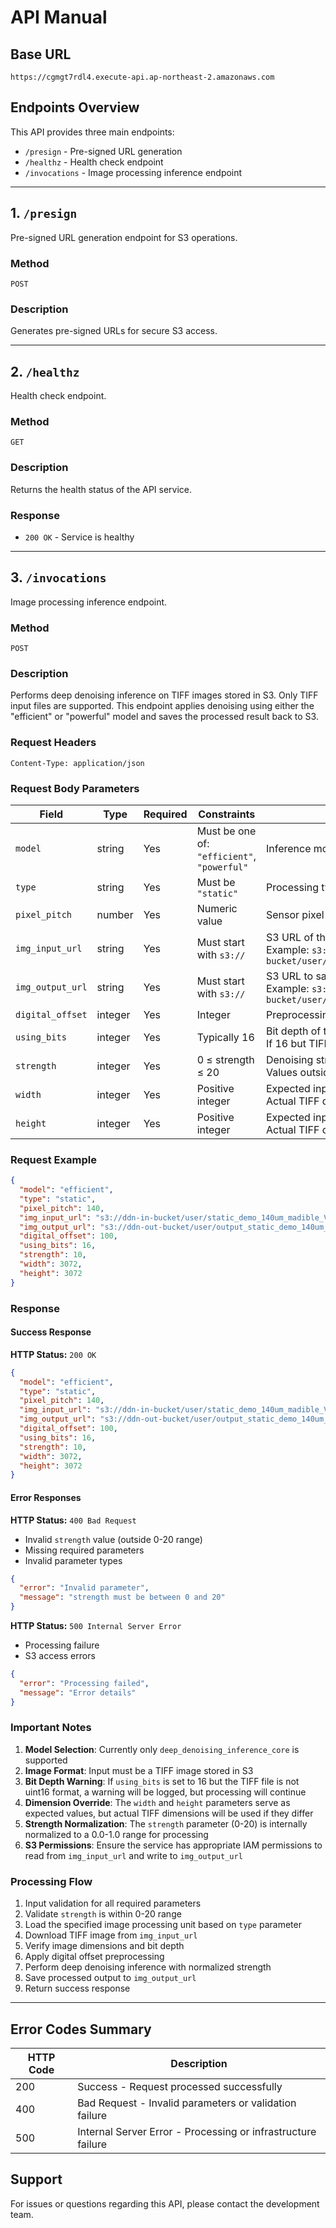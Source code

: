 # API Manual

## Base URL
```
https://cgmgt7rdl4.execute-api.ap-northeast-2.amazonaws.com
```

## Endpoints Overview

This API provides three main endpoints:
- `/presign` - Pre-signed URL generation
- `/healthz` - Health check endpoint
- `/invocations` - Image processing inference endpoint

---

## 1. `/presign`

Pre-signed URL generation endpoint for S3 operations.

### Method
`POST`

### Description
Generates pre-signed URLs for secure S3 access.

---

## 2. `/healthz`

Health check endpoint.

### Method
`GET`

### Description
Returns the health status of the API service.

### Response
- `200 OK` - Service is healthy

---

## 3. `/invocations`

Image processing inference endpoint.

### Method
`POST`

### Description
Performs deep denoising inference on TIFF images stored in S3.
Only TIFF input files are supported.
This endpoint applies denoising using either the "efficient" or "powerful" model and saves the processed result back to S3.

### Request Headers
```
Content-Type: application/json
```

### Request Body Parameters

| Field            | Type    | Required | Constraints                                 | Description                                                                                                                   |
| ---------------- | ------- | -------- | ------------------------------------------- | ----------------------------------------------------------------------------------------------------------------------------- |
| `model`          | string  | Yes      | Must be one of: `"efficient"`, `"powerful"` | Inference model type                                                                                                          |
| `type`           | string  | Yes      | Must be `"static"`                          | Processing type (fixed value)                                                                                                 |
| `pixel_pitch`    | number  | Yes      | Numeric value                               | Sensor pixel pitch (e.g., 99 or 140)                                                                                          |
| `img_input_url`  | string  | Yes      | Must start with `s3://`                     | S3 URL of the **input TIFF** image.<br>Example: `s3://ddn-in-bucket/user/static_demo_140um_madible_VD.tif`                    |
| `img_output_url` | string  | Yes      | Must start with `s3://`                     | S3 URL to save the **processed output bytes**.<br>Example: `s3://ddn-out-bucket/user/output_static_demo_140um_madible_VD.tif` |
| `digital_offset` | integer | Yes      | Integer                                     | Preprocessing parameter for digital offset                                                                                    |
| `using_bits`     | integer | Yes      | Typically 16                                | Bit depth of the input image.<br>If 16 but TIFF is not `uint16`, a warning is logged                                          |
| `strength`       | integer | Yes      | 0 ≤ strength ≤ 20                           | Denoising strength; internally normalized (0.0–1.0).<br>Values outside this range will return HTTP 400                        |
| `width`          | integer | Yes      | Positive integer                            | Expected input image width.<br>Actual TIFF dimensions override this value                                                     |
| `height`         | integer | Yes      | Positive integer                            | Expected input image height.<br>Actual TIFF dimensions override this value                                                    |

### Request Example

```json
{
  "model": "efficient",
  "type": "static",
  "pixel_pitch": 140,
  "img_input_url": "s3://ddn-in-bucket/user/static_demo_140um_madible_VD.tif",
  "img_output_url": "s3://ddn-out-bucket/user/output_static_demo_140um_madible_VD.tif",
  "digital_offset": 100,
  "using_bits": 16,
  "strength": 10,
  "width": 3072,
  "height": 3072
}
```

### Response

#### Success Response
**HTTP Status:** `200 OK`

```json
{
  "model": "efficient",
  "type": "static",
  "pixel_pitch": 140,
  "img_input_url": "s3://ddn-in-bucket/user/static_demo_140um_madible_VD.tif",
  "img_output_url": "s3://ddn-out-bucket/user/output_static_demo_140um_madible_VD.tif",
  "digital_offset": 100,
  "using_bits": 16,
  "strength": 10,
  "width": 3072,
  "height": 3072
}
```

#### Error Responses

**HTTP Status:** `400 Bad Request`
- Invalid `strength` value (outside 0-20 range)
- Missing required parameters
- Invalid parameter types

```json
{
  "error": "Invalid parameter",
  "message": "strength must be between 0 and 20"
}
```

**HTTP Status:** `500 Internal Server Error`
- Processing failure
- S3 access errors

```json
{
  "error": "Processing failed",
  "message": "Error details"
}
```

### Important Notes

1. **Model Selection**: Currently only `deep_denoising_inference_core` is supported
2. **Image Format**: Input must be a TIFF image stored in S3
3. **Bit Depth Warning**: If `using_bits` is set to 16 but the TIFF file is not uint16 format, a warning will be logged, but processing will continue
4. **Dimension Override**: The `width` and `height` parameters serve as expected values, but actual TIFF dimensions will be used if they differ
5. **Strength Normalization**: The `strength` parameter (0-20) is internally normalized to a 0.0-1.0 range for processing
6. **S3 Permissions**: Ensure the service has appropriate IAM permissions to read from `img_input_url` and write to `img_output_url`

### Processing Flow

1. Input validation for all required parameters
2. Validate `strength` is within 0-20 range
3. Load the specified image processing unit based on `type` parameter
4. Download TIFF image from `img_input_url`
5. Verify image dimensions and bit depth
6. Apply digital offset preprocessing
7. Perform deep denoising inference with normalized strength
8. Save processed output to `img_output_url`
9. Return success response

---

## Error Codes Summary

| HTTP Code | Description |
|-----------|-------------|
| 200 | Success - Request processed successfully |
| 400 | Bad Request - Invalid parameters or validation failure |
| 500 | Internal Server Error - Processing or infrastructure failure |

## Support

For issues or questions regarding this API, please contact the development team.
